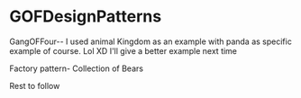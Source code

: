 # GOFDesignPatterns

GangOFFour-- I used animal Kingdom as an example with panda as specific example of course. Lol
XD I'll give a better example next time

Factory pattern- Collection of Bears

Rest to follow
